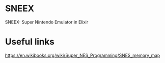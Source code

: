 # SNEEX
SNEEX: Super Nintendo Emulator in Elixir


# Useful links
https://en.wikibooks.org/wiki/Super_NES_Programming/SNES_memory_map
